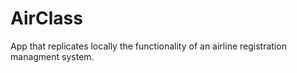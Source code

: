 # AirClass
App that replicates locally the functionality of an airline registration managment system.
